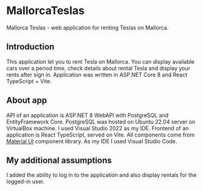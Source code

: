 # MallorcaTeslas
Mallorca Teslas - web application for renting Teslas on Mallorca.

## Introduction
This application let you to rent Tesla on Mallorca. You can display available cars over a period time, check details about rental Tesla and display your rents after sign in. Application was written in ASP.NET Core 8 and React TypeScript + Vite. 

## About app
API of an application is ASP.NET 8 WebAPI with PostgreSQL and EntityFramework Core. PostgreSQL was hosted on Ubuntu 22.04 server on VirtualBox machine. I used Visual Studio 2022 as my IDE.
Frontend of an application is React TypeScript, served on Vite. All components come from [Material UI](https://mui.com) component library. As my IDE I used Visual Studio Code.

## My additional assumptions
I added the ability to log in to the application and also display rentals for the logged-in user.
